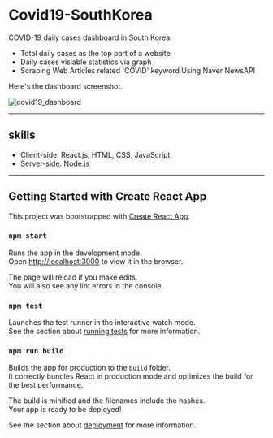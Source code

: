 # Covid19-SouthKorea
COVID-19 daily cases dashboard in South Korea 
* Total daily cases as the top part of a website
* Daily cases visiable statistics via graph
* Scraping Web Articles related 'COVID' keyword Using Naver NewsAPI

Here's the dashboard screenshot.

![covid19_dashboard](https://user-images.githubusercontent.com/72956452/108112140-05a75a80-70d9-11eb-8d9b-38c6ab66c989.jpg)

***
## skills 
* Client-side: React.js, HTML, CSS, JavaScript 
* Server-side: Node.js
***
## Getting Started with Create React App

This project was bootstrapped with [Create React App](https://github.com/facebook/create-react-app).

### `npm start`

Runs the app in the development mode.\
Open [http://localhost:3000](http://localhost:3000) to view it in the browser.

The page will reload if you make edits.\
You will also see any lint errors in the console.

### `npm test`

Launches the test runner in the interactive watch mode.\
See the section about [running tests](https://facebook.github.io/create-react-app/docs/running-tests) for more information.

### `npm run build`

Builds the app for production to the `build` folder.\
It correctly bundles React in production mode and optimizes the build for the best performance.

The build is minified and the filenames include the hashes.\
Your app is ready to be deployed!

See the section about [deployment](https://facebook.github.io/create-react-app/docs/deployment) for more information.

